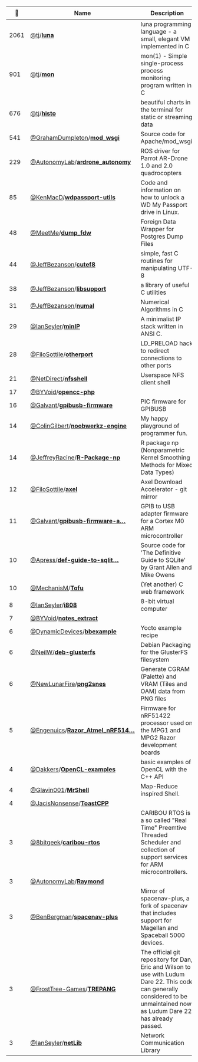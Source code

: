 |:star2: | Name | Description | 🌍|
|---|---|---|---|
|2061|[@tj](https://github.com/tj)/[**luna**](https://github.com/tj/luna)|luna programming language - a small, elegant VM implemented in C||
|901|[@tj](https://github.com/tj)/[**mon**](https://github.com/tj/mon)|mon(1) - Simple single-process process monitoring program written in C||
|676|[@tj](https://github.com/tj)/[**histo**](https://github.com/tj/histo)|beautiful charts in the terminal for static or streaming data||
|541|[@GrahamDumpleton](https://github.com/GrahamDumpleton)/[**mod_wsgi**](https://github.com/GrahamDumpleton/mod_wsgi)|Source code for Apache/mod_wsgi.||
|229|[@AutonomyLab](https://github.com/AutonomyLab)/[**ardrone_autonomy**](https://github.com/AutonomyLab/ardrone_autonomy)|ROS driver for Parrot AR-Drone 1.0 and 2.0 quadrocopters|[:arrow_upper_right:](http://wiki.ros.org/ardrone_autonomy)|
|85|[@KenMacD](https://github.com/KenMacD)/[**wdpassport-utils**](https://github.com/KenMacD/wdpassport-utils)|Code and information on how to unlock a WD My Passport drive in Linux.||
|48|[@MeetMe](https://github.com/MeetMe)/[**dump_fdw**](https://github.com/MeetMe/dump_fdw)|Foreign Data Wrapper for Postgres Dump Files||
|44|[@JeffBezanson](https://github.com/JeffBezanson)/[**cutef8**](https://github.com/JeffBezanson/cutef8)|simple, fast C routines for manipulating UTF-8||
|38|[@JeffBezanson](https://github.com/JeffBezanson)/[**libsupport**](https://github.com/JeffBezanson/libsupport)|a library of useful C utilities||
|31|[@JeffBezanson](https://github.com/JeffBezanson)/[**numal**](https://github.com/JeffBezanson/numal)|Numerical Algorithms in C||
|29|[@IanSeyler](https://github.com/IanSeyler)/[**minIP**](https://github.com/IanSeyler/minIP)|A minimalist IP stack written in ANSI C.||
|28|[@FiloSottile](https://github.com/FiloSottile)/[**otherport**](https://github.com/FiloSottile/otherport)|LD_PRELOAD hack to redirect connections to other ports||
|21|[@NetDirect](https://github.com/NetDirect)/[**nfsshell**](https://github.com/NetDirect/nfsshell)|Userspace NFS client shell||
|17|[@BYVoid](https://github.com/BYVoid)/[**opencc-php**](https://github.com/BYVoid/opencc-php)||[:arrow_upper_right:](https://github.com/NauxLiu/opencc4php)|
|16|[@Galvant](https://github.com/Galvant)/[**gpibusb-firmware**](https://github.com/Galvant/gpibusb-firmware)|PIC firmware for GPIBUSB||
|14|[@ColinGilbert](https://github.com/ColinGilbert)/[**noobwerkz-engine**](https://github.com/ColinGilbert/noobwerkz-engine)|My happy playground of programmer fun.||
|14|[@JeffreyRacine](https://github.com/JeffreyRacine)/[**R-Package-np**](https://github.com/JeffreyRacine/R-Package-np)|R package np (Nonparametric Kernel Smoothing Methods for Mixed Data Types)|[:arrow_upper_right:](http://www.economics.mcmaster.ca/faculty/racinej)|
|12|[@FiloSottile](https://github.com/FiloSottile)/[**axel**](https://github.com/FiloSottile/axel)|Axel Download Accelerator - git mirror|[:arrow_upper_right:](http://axel.alioth.debian.org/)|
|11|[@Galvant](https://github.com/Galvant)/[**gpibusb-firmware-a…**](https://github.com/Galvant/gpibusb-firmware-arm)|GPIB to USB adapter firmware for a Cortex M0 ARM microcontroller||
|10|[@Apress](https://github.com/Apress)/[**def-guide-to-sqlit…**](https://github.com/Apress/def-guide-to-sqlite-10)|Source code for 'The Definitive Guide to SQLite' by Grant Allen and Mike Owens||
|10|[@MechanisM](https://github.com/MechanisM)/[**Tofu**](https://github.com/MechanisM/Tofu)|(Yet another) C web framework||
|8|[@IanSeyler](https://github.com/IanSeyler)/[**i808**](https://github.com/IanSeyler/i808)|8-bit virtual computer||
|7|[@BYVoid](https://github.com/BYVoid)/[**notes_extract**](https://github.com/BYVoid/notes_extract)|||
|6|[@DynamicDevices](https://github.com/DynamicDevices)/[**bbexample**](https://github.com/DynamicDevices/bbexample)|Yocto example recipe||
|6|[@NeilW](https://github.com/NeilW)/[**deb-glusterfs**](https://github.com/NeilW/deb-glusterfs)|Debian Packaging for the GlusterFS filesystem|[:arrow_upper_right:](http://glusterfs.org)|
|6|[@NewLunarFire](https://github.com/NewLunarFire)/[**png2snes**](https://github.com/NewLunarFire/png2snes)|Generate CGRAM (Palette) and VRAM (Tiles and OAM) data from PNG files||
|5|[@Engenuics](https://github.com/Engenuics)/[**Razor_Atmel_nRF514…**](https://github.com/Engenuics/Razor_Atmel_nRF51422)|Firmware for nRF51422 processor used on the MPG1 and MPG2 Razor development boards||
|4|[@Dakkers](https://github.com/Dakkers)/[**OpenCL-examples**](https://github.com/Dakkers/OpenCL-examples)|basic examples of OpenCL with the C++ API||
|4|[@Glavin001](https://github.com/Glavin001)/[**MrShell**](https://github.com/Glavin001/MrShell)|Map-Reduce inspired Shell.||
|4|[@JacisNonsense](https://github.com/JacisNonsense)/[**ToastCPP**](https://github.com/JacisNonsense/ToastCPP)|||
|3|[@8bitgeek](https://github.com/8bitgeek)/[**caribou-rtos**](https://github.com/8bitgeek/caribou-rtos)|CARIBOU RTOS is a so called "Real Time" Preemtive Threaded Scheduler and collection of support services for ARM microcontrollers.|[:arrow_upper_right:](http://www.8bitgeek.net)|
|3|[@AutonomyLab](https://github.com/AutonomyLab)/[**Raymond**](https://github.com/AutonomyLab/Raymond)|||
|3|[@BenBergman](https://github.com/BenBergman)/[**spacenav-plus**](https://github.com/BenBergman/spacenav-plus)|Mirror of spacenav-plus, a fork of spacenav that includes support for Magellan and Spaceball 5000 devices.|[:arrow_upper_right:](http://sourceforge.net/mailarchive/forum.php?thread_name=20120621220637.GA1811%40mutantstargoat.com&forum_name=spacenav-users)|
|3|[@FrostTree-Games](https://github.com/FrostTree-Games)/[**TREPANG**](https://github.com/FrostTree-Games/TREPANG)|The official git repository for Dan, Eric and Wilson to use with Ludum Dare 22. This code can generally considered to be unmaintained now, as Ludum Dare 22 has already passed.||
|3|[@IanSeyler](https://github.com/IanSeyler)/[**netLib**](https://github.com/IanSeyler/netLib)|Network Communication Library||

